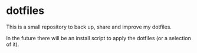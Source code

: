 # dotfiles
This is a small repository to back up, share and improve my dotfiles.

In the future there will be an install script to apply the dotfiles (or a selection of it).
